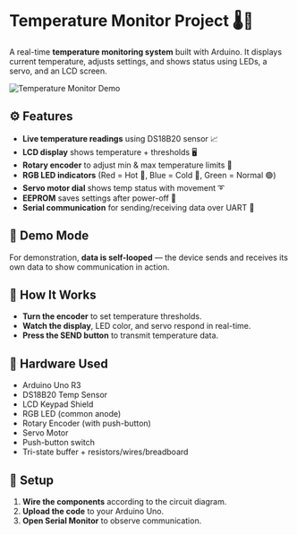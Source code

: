 # Temperature Monitor Project 🌡️🧠

A real-time **temperature monitoring system** built with Arduino. It displays current temperature, adjusts settings, and shows status using LEDs, a servo, and an LCD screen.

![Temperature Monitor Demo](demo.gif)

## ⚙️ Features
- **Live temperature readings** using DS18B20 sensor 📈  
- **LCD display** shows temperature + thresholds 🖥️  
- **Rotary encoder** to adjust min & max temperature limits 🔁  
- **RGB LED indicators** (Red = Hot 🔴, Blue = Cold 🔵, Green = Normal 🟢)  
- **Servo motor dial** shows temp status with movement ➰  
- **EEPROM** saves settings after power-off 💾  
- **Serial communication** for sending/receiving data over UART 🔌  

## 🔁 Demo Mode
For demonstration, **data is self-looped** — the device sends and receives its own data to show communication in action.

## 🧪 How It Works
- **Turn the encoder** to set temperature thresholds.  
- **Watch the display**, LED color, and servo respond in real-time.  
- **Press the SEND button** to transmit temperature data.  

## 🔧 Hardware Used
- Arduino Uno R3  
- DS18B20 Temp Sensor  
- LCD Keypad Shield  
- RGB LED (common anode)  
- Rotary Encoder (with push-button)  
- Servo Motor  
- Push-button switch  
- Tri-state buffer + resistors/wires/breadboard  

## 🚀 Setup
1. **Wire the components** according to the circuit diagram.  
2. **Upload the code** to your Arduino Uno.  
3. **Open Serial Monitor** to observe communication.  
